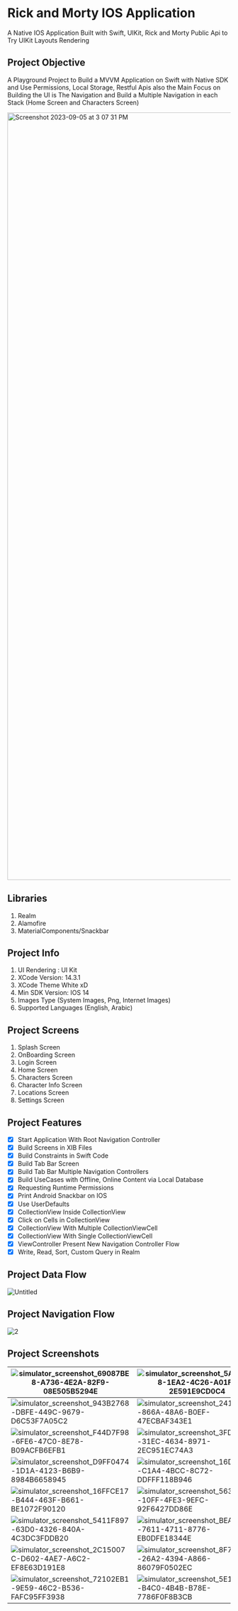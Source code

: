 # Rick and Morty IOS Application

A Native IOS Application Built with Swift, UIKit, Rick and Morty Public Api to Try UIKit Layouts Rendering

## Project Objective

A Playground Project to Build a MVVM Application on Swift with Native SDK and Use Permissions, Local Storage, Restful Apis also the Main Focus on Building the UI is The Navigation and Build a Multiple Navigation in each Stack (Home Screen and Characters Screen)

<img width="1728" alt="Screenshot 2023-09-05 at 3 07 31 PM" src="https://github.com/Yazan98/rick-morty-ios-app/assets/29167110/0c57ce76-30a2-4b33-b5d2-4df3e35f19ac">


## Libraries
1. Realm
2. Alamofire
3. MaterialComponents/Snackbar

## Project Info
1. UI Rendering : UI Kit
2. XCode Version: 14.3.1
3. XCode Theme White xD
4. Min SDK Version: IOS 14
5. Images Type (System Images, Png, Internet Images)
6. Supported Languages (English, Arabic)

## Project Screens
1. Splash Screen
2. OnBoarding Screen
3. Login Screen
4. Home Screen
5. Characters Screen
6. Character Info Screen
7. Locations Screen
8. Settings Screen

## Project Features
- [x] Start Application With Root Navigation Controller
- [x] Build Screens in XIB Files
- [x] Build Constraints in Swift Code
- [x] Build Tab Bar Screen
- [x] Build Tab Bar Multiple Navigation Controllers
- [x] Build UseCases with Offline, Online Content via Local Database
- [x] Requesting Runtime Permissions
- [x] Print Android Snackbar on IOS
- [x] Use UserDefaults
- [x] CollectionView Inside CollectionView
- [x] Click on Cells in CollectionView
- [x] CollectionView With Multiple CollectionViewCell
- [x] CollectionView With Single CollectionViewCell
- [x] ViewController Present New Navigation Controller Flow
- [x] Write, Read, Sort, Custom Query in Realm

## Project Data Flow
![Untitled](https://github.com/Yazan98/rick-morty-ios-app/assets/29167110/53cb8a7d-6b88-406f-bafb-d0bb4ceaa4f3)

## Project Navigation Flow
![2](https://github.com/Yazan98/rick-morty-ios-app/assets/29167110/c4abb639-de77-4832-9a13-b1521e37e436)

## Project Screenshots
| ![simulator_screenshot_69087BE8-A736-4E2A-82F9-08E505B5294E](https://github.com/Yazan98/rick-morty-ios-app/assets/29167110/2cf88769-64c0-4e4a-a526-7501703c1efb) | ![simulator_screenshot_5A0F0988-1EA2-4C26-A01F-2E591E9CD0C4](https://github.com/Yazan98/rick-morty-ios-app/assets/29167110/b147496b-b3da-40aa-86b1-e6974bbd38c8) |  ![simulator_screenshot_068A3C28-29A6-4D53-9265-7236E2DC7CA9](https://github.com/Yazan98/rick-morty-ios-app/assets/29167110/9460fb6d-933a-4575-beaa-7c3018bfd366) |
|---|---|---|
| ![simulator_screenshot_943B2768-DBFE-449C-9679-D6C53F7A05C2](https://github.com/Yazan98/rick-morty-ios-app/assets/29167110/eba28ff8-f397-4267-b2e0-b4ced08557b1)  | ![simulator_screenshot_241313C1-866A-48A6-B0EF-47ECBAF343E1](https://github.com/Yazan98/rick-morty-ios-app/assets/29167110/85168e93-3bc4-4483-b52e-29414275281f)  | ![simulator_screenshot_FBFE831B-992F-456C-AD9B-568D0B1A31ED](https://github.com/Yazan98/rick-morty-ios-app/assets/29167110/8e828c07-c05a-4c37-b6a9-131e75619872)  |
| ![simulator_screenshot_F44D7F98-6FE6-47C0-8E78-B09ACFB6EFB1](https://github.com/Yazan98/rick-morty-ios-app/assets/29167110/59851893-def3-4a7f-a63c-25ad85240c6c)  |  ![simulator_screenshot_3FDB7694-31EC-4634-8971-2EC951EC74A3](https://github.com/Yazan98/rick-morty-ios-app/assets/29167110/7eb6ff05-357f-4346-a462-818ec4a5487d) | ![simulator_screenshot_F8DC95BB-E7B0-40FB-B79A-CE5775C7183A](https://github.com/Yazan98/rick-morty-ios-app/assets/29167110/d71cea68-c4e5-4989-8e80-950dac1ba997)  |
| ![simulator_screenshot_D9FF0474-1D1A-4123-B6B9-8984B6658945](https://github.com/Yazan98/rick-morty-ios-app/assets/29167110/f8d0e047-78a4-46c5-b88b-70d4a4bcd838)  | ![simulator_screenshot_16DA1651-C1A4-4BCC-8C72-DDFFF118B946](https://github.com/Yazan98/rick-morty-ios-app/assets/29167110/387a64a1-33b4-423f-bff2-b509424191b3)  |  ![simulator_screenshot_1048ADC3-257D-4484-8C54-50CC304FD194](https://github.com/Yazan98/rick-morty-ios-app/assets/29167110/9bd81a0a-075a-43ec-acbc-40b15ced7656) |
| ![simulator_screenshot_16FFCE17-B444-463F-B661-BE1072F90120](https://github.com/Yazan98/rick-morty-ios-app/assets/29167110/6607cf32-a62a-4097-af7b-f531d2e165db) | ![simulator_screenshot_563F1C20-10FF-4FE3-9EFC-92F6427DD86E](https://github.com/Yazan98/rick-morty-ios-app/assets/29167110/9630dd2a-67b5-457f-806a-0a6c9ee2046d)  |  ![simulator_screenshot_262911FB-C24B-411B-A363-DBDA2F00C5C4](https://github.com/Yazan98/rick-morty-ios-app/assets/29167110/fb3e11a1-3221-40c9-814b-8f701e66d4de) |
| ![simulator_screenshot_5411F897-63D0-4326-840A-4C3DC3FDDB20](https://github.com/Yazan98/rick-morty-ios-app/assets/29167110/3bcf882c-ce45-45f7-8102-1fc6e8814c57) | ![simulator_screenshot_BEA0A466-7611-4711-8776-EB0DFE18344E](https://github.com/Yazan98/rick-morty-ios-app/assets/29167110/8c09c38d-131f-43ba-aeca-f93e7fafec29)  |  ![simulator_screenshot_281AB282-D2C8-4765-A31D-665CA9FD507A](https://github.com/Yazan98/rick-morty-ios-app/assets/29167110/9cf6c9cb-3e12-4a7c-ad41-6554f5e5497f) |
| ![simulator_screenshot_2C15007C-D602-4AE7-A6C2-EF8E63D191E8](https://github.com/Yazan98/rick-morty-ios-app/assets/29167110/1360f8ba-ede6-457d-b74e-2f2a9c61bc3c) | ![simulator_screenshot_8F7CC713-26A2-4394-A866-86079F0502EC](https://github.com/Yazan98/rick-morty-ios-app/assets/29167110/5752ecdc-cde9-4c83-9556-8f293e2c6966)  |  ![simulator_screenshot_703AE89D-F21F-4A27-BB25-1D84667BD45A](https://github.com/Yazan98/rick-morty-ios-app/assets/29167110/ada076d8-c1c6-4af3-9556-b8ee3c325adf) |
| ![simulator_screenshot_72102EB1-9E59-46C2-B536-FAFC95FF3938](https://github.com/Yazan98/rick-morty-ios-app/assets/29167110/b27d3611-7a47-4d5a-a9c9-6ed6b905a432) | ![simulator_screenshot_5E109F10-B4C0-4B4B-B78E-7786F0F8B3CB](https://github.com/Yazan98/rick-morty-ios-app/assets/29167110/e16a0d85-cc43-40c8-af91-fa972f2bea73)  |  ![simulator_screenshot_7A5680B3-8B1B-465D-8365-3059BD9795F4](https://github.com/Yazan98/rick-morty-ios-app/assets/29167110/ecd5be99-a36e-4436-b69a-e8785b1fd1b8) |















